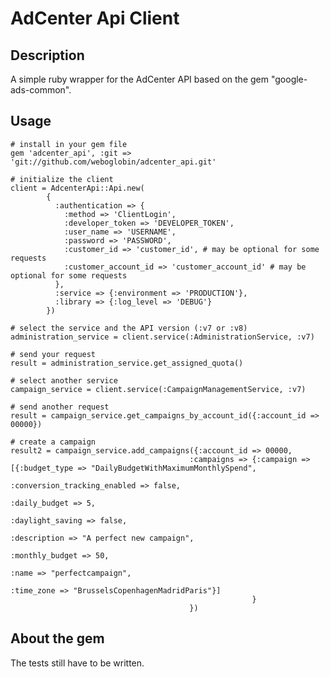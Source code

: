AdCenter Api Client
=============

Description
-------------
A simple ruby wrapper for the AdCenter API based on the gem "google-ads-common".

Usage
-------------

    # install in your gem file
    gem 'adcenter_api', :git => 'git://github.com/weboglobin/adcenter_api.git'

    # initialize the client
    client = AdcenterApi::Api.new(
            {
              :authentication => {
                :method => 'ClientLogin',
                :developer_token => 'DEVELOPER_TOKEN',
                :user_name => 'USERNAME',
                :password => 'PASSWORD',
                :customer_id => 'customer_id', # may be optional for some requests
                :customer_account_id => 'customer_account_id' # may be optional for some requests
              },
              :service => {:environment => 'PRODUCTION'},
              :library => {:log_level => 'DEBUG'}
            })

    # select the service and the API version (:v7 or :v8)
    administration_service = client.service(:AdministrationService, :v7)

    # send your request
    result = administration_service.get_assigned_quota()

    # select another service
    campaign_service = client.service(:CampaignManagementService, :v7)

    # send another request
    result = campaign_service.get_campaigns_by_account_id({:account_id => 00000})

    # create a campaign
    result2 = campaign_service.add_campaigns({:account_id => 00000,
                                            :campaigns => {:campaign => [{:budget_type => "DailyBudgetWithMaximumMonthlySpend",
                                                                          :conversion_tracking_enabled => false,
                                                                          :daily_budget => 5,
                                                                          :daylight_saving => false,
                                                                          :description => "A perfect new campaign",
                                                                          :monthly_budget => 50,
                                                                          :name => "perfectcampaign",
                                                                          :time_zone => "BrusselsCopenhagenMadridParis"}]
                                                          }
                                            })

About the gem
-------------
The tests still have to be written.
